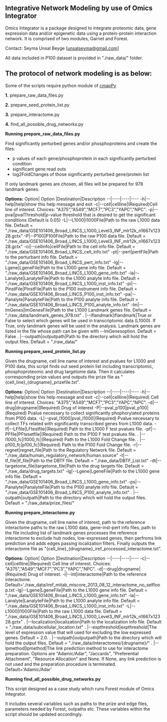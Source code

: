 
Integrative Network Modeling by use of Omics Integrator
--------------------------------------------------------

Omics Integrator is a package designed to integrate proteomic data, gene expression data and/or epigenetic data using a protein-protein interaction network. It is comprised of two modules, Garnet and Forest.

Contact: Seyma Unsal Beyge [unsalseyma@gmail.com]

All data included in P100 dataset is provided in "./raw_data/" folder.

The protocol of network modeling is as below:
---------------------------------------------

Some of the scripts require python module of [cmapPy](https://pypi.org/project/cmapPy/)

**1.** prepare_raw_data_files.py

**2.** prepare_seed_protein_list.py

**3.** prepare_interactome.py 

**4.** find_all_possible_drug_networks.py

**Running prepare_raw_data_files.py**

<p>Find significantly perturbed genes and/or phosphoproteins and create the files:</p>

- p values of each gene/phosphoprotein in each significantly perturbed condition 
- significant gene read outs
- log2FoldChanges of those significantly perturbed gene/protein list

<p>If only landmark genes are chosen, all files will be prepared for 978 landmark genes.</p>

**Options:**
Option|  Option  |Destination|Description
--|----|----|----
-h|--help|help|show this help message and exit
-c|--cell|cellline|(Required)Cell line of interest. Choices: "A375","A549","MCF7","PC3","YAPC","NPC".
-p|--pval|pvalThreshold|p-value threshold that is desired to get the significant conditions (Default is 0.05)
-L|--L1000|l1000File|Path to the raw L1000 data file. Default = "./raw_data/GSE101406_Broad_LINCS_L1000_Level3_INF_mlr12k_n1667x12328.gctx"
-P|--P100|P100File|Path to the raw P100 data file. Default = "./raw_data/GSE101406_Broad_LINCS_L1000_Level3_INF_mlr12k_n1667x12328.gctx"
-ci|--cellinfo|cellFile|Path to the cell info file. Default = "./raw_data/GSE101406_Broad_LINCS_cell_info.txt"
-pt|--pert|pertFile|Path to the perturbant info file. Default = "./raw_data/GSE101406_Broad_LINCS_pert_info.txt"
-lg|--Lgene|LgeneFile|Path to the L1000 gene info file. Default = "./raw_data/GSE101406_Broad_LINCS_L1000_gene_info.txt"
-la|--Lanalyte|LanalyteFile|Path to the L1000 analyte info file. Default = "./raw_data/GSE101406_Broad_LINCS_L1000_inst_info.txt"
-pi|--PinstFile|PinstFile|Path to the P100 instrument info file. Default = "./raw_data/GSE101406_Broad_LINCS_P100_inst_info.txt"
-pa|--Panalyte|PanalyteFile|Path to the P100 analyte info file. Default = "./raw_data/GSE101406_Broad_LINCS_P100_analyte_info.txt"
-lm|--lmGenes|lmGenesFile|Path to the L1000 Landmark genes file. Default = "./raw_data/landmark_genes_978.txt"
 . |--iflandmark|iflandmark|True or False to select which genes will be used in transcriptomic data (L1000). If True, only landmark genes will be used in the analysis. Landmark genes are	listed in the file whose path can be given with --lmGenesoption. Default = False
 . |--outpath|outputpath|Path to the directory which will hold the output files. Default = "./raw_data/"


**Running prepare_seed_protein_list.py**

<p>Given the drugname, cell line name of interest and pvalues for L1000 and P100 data, this script finds out seed protein list including transcriptomic, phosphoproteomic and drug targetome data. Then it calculates corresponding prize values and outputs the prize file as "{cell_line}_{drugname}_prizefile.txt".</p>


**Options:**
Option|  Option  |Destination|Description
--|----|----|----
-h|--help|help|show this help message and exit
-c|--cell|cellline|(Required) Cell line of interest. Choices: "A375","A549","MCF7","PC3","YAPC","NPC".
-d|--drug|drugname|(Required) Drug of interest
-P|--pval_p100|pval_p100|(Required) Pvalue necessary to collect significantly phophorylated proteins from P100 data.
-L|--pval_l1000|pval_l1000|(Required) Pvalue necessary to collect TFs related with significantly transcribed genes from L1000 data.
-lf|--LFfile|LFtestfile|(Required) Path to the L1000 F test pvalues file.
-pf|--PFfile|PFtesetfile|(Required) Path to the P100 F test pvalues file.
 . |--l1000_fc|l1000_fc|(Required) Path to the L1000 Fold Change file.
 . |--p100_fc|p100_fc|(Required) Path to the P100 Fold Change file.
-r|--regnet|regnet_file|Path to the Regulatory Network file. Default = "./raw_data/human_regulatory_network/human.source"
-t|--tf_file|tf_file|Path to the DBTF file. Default = "./raw_data/DBTF_List.txt"
-dt|--targetome_file|targetome_file|Path to the drug targets file. Default = "./raw_data/drug_targets.txt"
-lg|--Lgene|LgeneFile|Path to the L1000 gene info file. Default = "./raw_data/GSE101406_Broad_LINCS_L1000_gene_info.txt"
-ps|--Panalyte|PanalyteFile|Path to the P100 analyte info file. Default = "./raw_data/GSE101406_Broad_LINCS_P100_analyte_info.txt"
 . |--outpath|outpath|Path to the directory which will hold the output files. Default = "./raw_data/prize_files/"
 						

**Running prepare_interactome.py**

<p>Given the drugname, cell line name of interest, path to the reference interactome paths to the raw L1000 data, gene-inst-pert info files, path to the file including list of landmark genes processes the reference interactome to exclude hub nodes, low-expressed genes, then perfroms link prediction and adds edges passing localization filters. Finally outputs the interactome file as "{cell_line}_{drugname}_iref_processed_interactome.txt". </p>

**Options:**
Option|  Option  |Destination|Description
--|----|----|----
-c|--cell|cellline|(Required) Cell line of interest. Choices: "A375","A549","MCF7","PC3","YAPC","NPC".
-d|--drug|drugname|(Required) Drug of interest. 
-i|--int|interactome|Path to the reference interactome. Default='./raw_data/iref_mitab_miscore_2013_08_12_interactome_no_selfloop.txt
-lg|--Lgene|LgeneFile|Path to the L1000 gene info file. Default = "./raw_data/GSE101406_Broad_LINCS_L1000_gene_info.txt"
-la|--Lanalyte|LanalyteFile|Path to the L1000 analyte info file. Default = "./raw_data/GSE101406_Broad_LINCS_L1000_inst_info.txt"
-L|--L1000|l1000File|Path to the raw L1000 data file. Default = "./raw_data/GSE101406_Broad_LINCS_L1000_Level3_INF_mlr12k_n1667x12328.gctx"
 . |--localization|localization|Path to the localization info file. Default = "./raw_data/subcellular_location.txt"
 . |--expthreshold|expthreshold|The level of expression value that will used for excluding the low expressed genes. Default = 2.0.
 . |--outpath|outputpath|Path to the directory which will hold the output files. Default = "./raw_data/interactomes/{drugname}/"
 . |--lpmethod|lpmethod|The link prediction method to use for interactome preparation. Options are "Adamic/Adar", "Jaccards", "Preferential Attachment", "Resource Allocation" and None. If None, any link prediction is not used and the preparation procedure is terminated. Default='Adamic/Adar'
						

    
**Running find_all_possible_drug_networks.py**

This script designed as a case study which runs Forest module of Omics Integrator.

It includes several variables such as paths to the prize and edge files, parameters needed by Forest, outpaths etc. These variables within the script should be updated accordingly.





